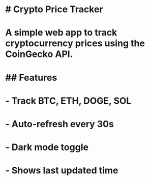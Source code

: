 # \# Crypto Price Tracker

# 

# A simple web app to track cryptocurrency prices using the CoinGecko API.

# 

# \## Features

# \- Track BTC, ETH, DOGE, SOL

# \- Auto-refresh every 30s

# \- Dark mode toggle

# \- Shows last updated time

# 

